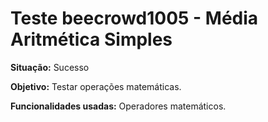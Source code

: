 # Teste beecrowd1005 - Média Aritmética Simples
<b>Situação:</b> Sucesso

<b>Objetivo:</b> Testar operações matemáticas.

<b>Funcionalidades usadas:</b> Operadores matemáticos.
